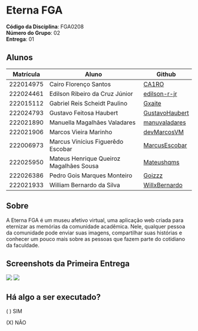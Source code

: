 # Eterna FGA

**Código da Disciplina**: FGA0208<br>
**Número do Grupo**: 02<br>
**Entrega**: 01<br>

## Alunos

| Matrícula | Aluno                                   | Github |
| --------- | --------------------------------------- | --------- |
| 222014975 | Cairo Florenço Santos                   | [CA1RO](https://github.com/CA1RO) |
| 222024461 | Edilson Ribeiro da Cruz Júnior          | [edilson-r-jr](https://github.com/edilson-r-jr)|
| 222015112 | Gabriel Reis Scheidt Paulino            | [Gxaite](https://github.com/Gxaite)|
| 222024793 | Gustavo Feitosa Haubert                 | [GustavoHaubert](https://github.com/GustavoHaubert)|
| 222021890 | Manuella Magalhães Valadares            | [manuvaladares](https://github.com/manuvaladares)|
| 222021906 | Marcos Vieira Marinho                   | [devMarcosVM](https://github.com/devMarcosVM)|
| 222006973 | Marcus Vinícius Figuerêdo Escobar       | [MarcusEscobar](https://github.com/MarcusEscobar)|
| 222025950 | Mateus Henrique Queiroz Magalhães Sousa | [Mateushqms](https://github.com/Mateushqms)|
| 222026386 | Pedro Gois Marques Monteiro             | [Goizzz](https://github.com/Goizzz)|
| 222021933 | William Bernardo da Silva               | [WillxBernardo](https://github.com/willxbernardo)|

## Sobre

A Eterna FGA é um museu afetivo virtual, uma aplicação web criada para eternizar as memórias da comunidade acadêmica. Nele, qualquer pessoa da comunidade pode enviar suas imagens, compartilhar suas histórias e conhecer um pouco mais sobre as pessoas que fazem parte do cotidiano da faculdade.

## Screenshots da Primeira Entrega

<img src='/imagens/mapamental.png'></img>
<img src='/imagens/bpmn1.png'></img>

## Há algo a ser executado?

( ) SIM

(X) NÃO



